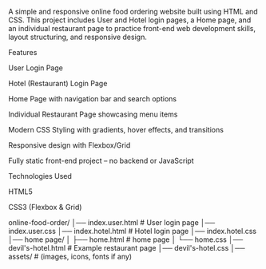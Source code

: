 A simple and responsive online food ordering website built using HTML and CSS.
This project includes User and Hotel login pages, a Home page, and an individual restaurant page to practice front-end web development skills, layout structuring, and responsive design.

 Features

User Login Page

Hotel (Restaurant) Login Page

 Home Page with navigation bar and search options

 Individual Restaurant Page showcasing menu items

 Modern CSS Styling with gradients, hover effects, and transitions

 Responsive design with Flexbox/Grid

Fully static front-end project – no backend or JavaScript

Technologies Used

HTML5

CSS3 (Flexbox & Grid)

online-food-order/
│── index.user.html         # User login page
│── index.user.css
│── index.hotel.html       # Hotel login page
│── index.hotel.css
│── home page/
│   ├── home.html          # home page
│   └── home.css
│── devil's-hotel.html     # Example restaurant page
│── devil's-hotel.css
│── assets/                 # (images, icons, fonts if any)
